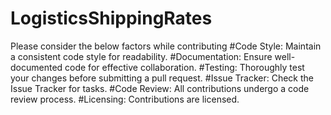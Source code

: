 # LogisticsShippingRates
Please consider the below factors while contributing
#Code Style:
Maintain a consistent code style for readability.
#Documentation:
Ensure well-documented code for effective collaboration.
#Testing:
Thoroughly test your changes before submitting a pull request.
#Issue Tracker:
Check the Issue Tracker for tasks.
#Code Review:
All contributions undergo a code review process.
#Licensing:
Contributions are licensed.
